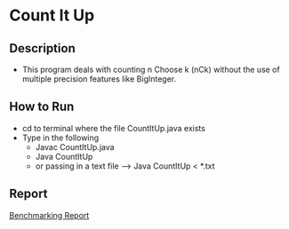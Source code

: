 # Count It Up
## Description
- This program deals with counting n Choose k (nCk) without the use of multiple precision features like BigInteger.
## How to Run
- cd to terminal where the file CountItUp.java exists
- Type in the following
  - Javac CountItUp.java
  - Java CountItUp
  - or passing in a text file --> Java CountItUp < *.txt
## Report
[Benchmarking Report](C:/Users/Hamzah/Desktop/COSC326/etudes-PAIR/etude6/CountItUpReport.pdf)